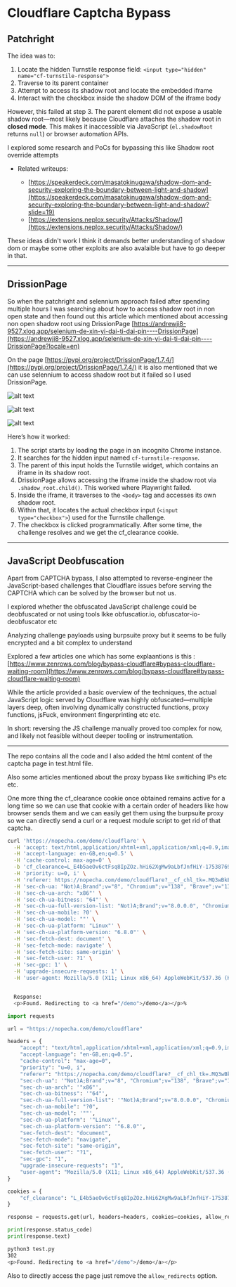 # Cloudflare Captcha Bypass 


## Patchright

The idea was to:
1. Locate the hidden Turnstile response field: `<input type="hidden" name="cf-turnstile-response">`
2. Traverse to its parent container
3. Attempt to access its shadow root and locate the embedded iframe
4. Interact with the checkbox inside the shadow DOM of the iframe body

However, this failed at step 3. The parent element did not expose a usable shadow root—most likely because Cloudflare attaches the shadow root in **closed mode**. This makes it inaccessible via JavaScript (`el.shadowRoot` returns `null`) or browser automation APIs.

I explored some research and PoCs for bypassing this like Shadow root override attempts
* Related writeups:

  * [https://speakerdeck.com/masatokinugawa/shadow-dom-and-security-exploring-the-boundary-between-light-and-shadow](https://speakerdeck.com/masatokinugawa/shadow-dom-and-security-exploring-the-boundary-between-light-and-shadow?slide=19)
  * [https://extensions.neplox.security/Attacks/Shadow/](https://extensions.neplox.security/Attacks/Shadow/)

These ideas didn't work I think it demands better understanding of shadow dom or maybe some other exploits are also avalaible but have to go deeper in that.

---

## DrissionPage

So when the patchright and selennium approach failed after spending multiple hours I was searching about how to access shadow root in non open state and then found out this article which mentioned about accessing non open shadow root using DrissionPage [https://andrewji8-9527.xlog.app/selenium-de-xin-yi-dai-ti-dai-pin----DrissionPage](https://andrewji8-9527.xlog.app/selenium-de-xin-yi-dai-ti-dai-pin----DrissionPage?locale=en)

On the page [https://pypi.org/project/DrissionPage/1.7.4/](https://pypi.org/project/DrissionPage/1.7.4/) it is also mentioned that we can use selennium to access shadow root but it failed so I used DrissionPage.

![alt text](image.png)

![alt text](image-1.png)

![alt text](image-2.png)

Here’s how it worked:

1. The script starts by loading the page in an incognito Chrome instance.
2. It searches for the hidden input named `cf-turnstile-response`.
3. The parent of this input holds the Turnstile widget, which contains an iframe in its shadow root.
4. DrissionPage allows accessing the iframe inside the shadow root via `.shadow_root.child()`. This worked where Playwright failed.
5. Inside the iframe, it traverses to the `<body>` tag and accesses its own shadow root.
6. Within that, it locates the actual checkbox input (`<input type="checkbox">`) used for the Turnstile challenge.
7. The checkbox is clicked programmatically. After some time, the challenge resolves and we get the cf_clearance cookie.
---


## JavaScript Deobfuscation
Apart from CAPTCHA bypass, I also attempted to reverse-engineer the JavaScript-based challenges that Cloudflare issues before serving the CAPTCHA which can be solved by the browser but not us.

I explored whether the obfuscated JavaScript challenge could be deobfuscated or not using tools lkke obfuscatior.io, obfuscator-io-deobfuscator etc

Analyzing challenge payloads using burpsuite proxy but it seems to be fully encrypted and a bit complex to understand

Explored a few articles one which has some explaantions is this : [https://www.zenrows.com/blog/bypass-cloudflare#bypass-cloudflare-waiting-room](https://www.zenrows.com/blog/bypass-cloudflare#bypass-cloudflare-waiting-room)

While the article provided a basic overview of the techniques, the actual JavaScript logic served by Cloudflare was highly obfuscated—multiple layers deep, often involving dynamically constructed functions, proxy functions, jsFuck, environment fingerprinting etc etc.

In short: reversing the JS challenge manually proved too complex for now, and likely not feasible without deeper tooling or instrumentation.


*****

The repo contains all the code and I also added the html content of the captcha page in test.html file.

Also some articles mentioned about the proxy bypass like switiching IPs etc etc.

One more thing the cf_clearance cookie once obtained remains active for a long time so we can use that cookie with a certain order of headers like how browser sends them and we can easily get them using the burpsuite proxy so we can directly send a curl or a request module script to get rid of that captcha.

```bash
curl 'https://nopecha.com/demo/cloudflare' \
  -H 'accept: text/html,application/xhtml+xml,application/xml;q=0.9,image/avif,image/webp,image/apng,*/*;q=0.8' \
  -H 'accept-language: en-GB,en;q=0.5' \
  -H 'cache-control: max-age=0' \
  -b 'cf_clearance=L_E4b5aeOv6ctFsq8IpZOz.hHi62XgMw9aLbfJnfHiY-1753876952-1.2.1.1-RAnz9o71wHIWeq9IJqu0WAkpjO9GqfHe.D5n.McgJS2F0xtcCKLra2QBqspNqhhZra2s3seU6LACWSxtqqpBuqAjG_99.FLZrK5hmiAody8B3A4YN3U_fAFuovsYo5gZuytMqowpLaOV4f4RJ9jhrPViuwIlFB48VMUgBFeuE6Yj.tHklgPC4vA6m5uNL6HxZhMOUoEEqLOHRsdaHHa_iueg75JMycqJpaiiCXjCOeU' \
  -H 'priority: u=0, i' \
  -H 'referer: https://nopecha.com/demo/cloudflare?__cf_chl_tk=.MQ3wBkEae0UsVFo07h6pHNjoJjTYIm3iYCLNyeI5xk-1753876940-1.0.1.1-SZFbGF43B6Gm.dLB.IXWOAMxII1Ka4OGXStFZCXma2Y' \
  -H 'sec-ch-ua: "Not)A;Brand";v="8", "Chromium";v="138", "Brave";v="138"' \
  -H 'sec-ch-ua-arch: "x86"' \
  -H 'sec-ch-ua-bitness: "64"' \
  -H 'sec-ch-ua-full-version-list: "Not)A;Brand";v="8.0.0.0", "Chromium";v="138.0.0.0", "Brave";v="138.0.0.0"' \
  -H 'sec-ch-ua-mobile: ?0' \
  -H 'sec-ch-ua-model: ""' \
  -H 'sec-ch-ua-platform: "Linux"' \
  -H 'sec-ch-ua-platform-version: "6.8.0"' \
  -H 'sec-fetch-dest: document' \
  -H 'sec-fetch-mode: navigate' \
  -H 'sec-fetch-site: same-origin' \
  -H 'sec-fetch-user: ?1' \
  -H 'sec-gpc: 1' \
  -H 'upgrade-insecure-requests: 1' \
  -H 'user-agent: Mozilla/5.0 (X11; Linux x86_64) AppleWebKit/537.36 (KHTML, like Gecko) Chrome/138.0.0.0 Safari/537.36'


  Response:
  <p>Found. Redirecting to <a href="/demo">/demo</a></p>% 
```


```python
import requests

url = "https://nopecha.com/demo/cloudflare"

headers = {
    "accept": "text/html,application/xhtml+xml,application/xml;q=0.9,image/avif,image/webp,image/apng,*/*;q=0.8",
    "accept-language": "en-GB,en;q=0.5",
    "cache-control": "max-age=0",
    "priority": "u=0, i",
    "referer": "https://nopecha.com/demo/cloudflare?__cf_chl_tk=.MQ3wBkEae0UsVFo07h6pHNjoJjTYIm3iYCLNyeI5xk-1753876940-1.0.1.1-SZFbGF43B6Gm.dLB.IXWOAMxII1Ka4OGXStFZCXma2Y",
    "sec-ch-ua": '"Not)A;Brand";v="8", "Chromium";v="138", "Brave";v="138"',
    "sec-ch-ua-arch": '"x86"',
    "sec-ch-ua-bitness": '"64"',
    "sec-ch-ua-full-version-list": '"Not)A;Brand";v="8.0.0.0", "Chromium";v="138.0.0.0", "Brave";v="138.0.0.0"',
    "sec-ch-ua-mobile": "?0",
    "sec-ch-ua-model": '""',
    "sec-ch-ua-platform": '"Linux"',
    "sec-ch-ua-platform-version": '"6.8.0"',
    "sec-fetch-dest": "document",
    "sec-fetch-mode": "navigate",
    "sec-fetch-site": "same-origin",
    "sec-fetch-user": "?1",
    "sec-gpc": "1",
    "upgrade-insecure-requests": "1",
    "user-agent": "Mozilla/5.0 (X11; Linux x86_64) AppleWebKit/537.36 (KHTML, like Gecko) Chrome/138.0.0.0 Safari/537.36"
}

cookies = {
    "cf_clearance": "L_E4b5aeOv6ctFsq8IpZOz.hHi62XgMw9aLbfJnfHiY-1753876952-1.2.1.1-RAnz9o71wHIWeq9IJqu0WAkpjO9GqfHe.D5n.McgJS2F0xtcCKLra2QBqspNqhhZra2s3seU6LACWSxtqqpBuqAjG_99.FLZrK5hmiAody8B3A4YN3U_fAFuovsYo5gZuytMqowpLaOV4f4RJ9jhrPViuwIlFB48VMUgBFeuE6Yj.tHklgPC4vA6m5uNL6HxZhMOUoEEqLOHRsdaHHa_iueg75JMycqJpaiiCXjCOeU"
}

response = requests.get(url, headers=headers, cookies=cookies, allow_redirects=False)

print(response.status_code)
print(response.text)
```


```bash
python3 test.py
302
<p>Found. Redirecting to <a href="/demo">/demo</a></p>

```


Also to directly access the page just remove the `allow_redirects` option.